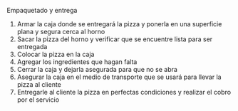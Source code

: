 Empaquetado y entrega

1. Armar la caja donde se entregará la pizza y ponerla en una superficie plana y segura cerca al horno
2. Sacar la pizza del horno y verificar que se encuentre lista para ser entregada
3. Colocar la pizza en la caja
4. Agregar los ingredientes que hagan falta
5. Cerrar la caja y dejarla asegurada para que no se abra
6. Asegurar la caja en el medio de transporte que se usará para llevar la pizza al cliente
7. Entregarle al cliente la pizza en perfectas condiciones y realizar el cobro por el servicio

